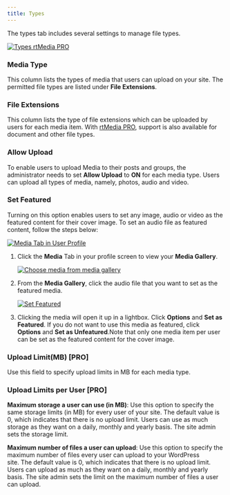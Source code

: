 ```yaml
---
title: Types
---
```


The types tab includes several settings to manage file types.

[![Types rtMedia PRO](http://docs.rtcamp.com/wp-content/uploads/2014/06/Types-rtMedia-PRO.jpg)](http://docs.rtcamp.com/wp-content/uploads/2014/06/Types-rtMedia-PRO.jpg)


### Media Type


This column lists the types of media that users can upload on your site. The permitted file types are listed under **File Extensions**.


### File Extensions


This column lists the type of file extensions which can be uploaded by users for each media item. With [rtMedia PRO](https://rtcamp.com/store/rtmedia-pro/), support is also available for document and other file types.


### Allow Upload


To enable users to upload Media to their posts and groups, the administrator needs to set **Allow Upload** to **ON** for each media type. Users can upload all types of media, namely, photos, audio and video.


### Set Featured


Turning on this option enables users to set any image, audio or video as the featured content for their cover image. To set an audio file as featured content, follow the steps below:


[![Media Tab in User Profile](http://docs.rtcamp.com/wp-content/uploads/2014/06/Media-Tab-in-User-Profile.jpg)](http://docs.rtcamp.com/wp-content/uploads/2014/06/Media-Tab-in-User-Profile.jpg)

1. Click the **Media** Tab in your profile screen to view your **Media Gallery**.

    [![Choose media from media gallery](http://docs.rtcamp.com/wp-content/uploads/2014/06/Media-organised1.jpg)](http://docs.rtcamp.com/wp-content/uploads/2014/06/Media-organised1.jpg)
  
2. From the **Media Gallery**, click the audio file that you want to set as the featured media.

    [![Set Featured](http://docs.rtcamp.com/wp-content/uploads/2014/06/Set-Featured.jpg)](http://docs.rtcamp.com/wp-content/uploads/2014/06/Set-Featured.jpg)

3. Clicking the media will open it up in a lightbox. Click **Options** and **Set as Featured**. If you do not want to use this media as featured, click **Options** and **Set as Unfeatured**.Note that only one media item per user can be set as the featured content for the cover image.


### Upload Limit(MB) [PRO]


Use this field to specify upload limits in MB for each media type.


### Upload Limits per User [PRO] 


**Maximum storage a user can use (in MB)**: Use this option to specify the same storage limits (in MB) for every user of your site. The default value is 0, which indicates that there is no upload limit. Users can use as much storage as they want on a daily, monthly and yearly basis. The site admin sets the storage limit.

**Maximum number of files a user can upload**: Use this option to specify the maximum number of files every user can upload to your WordPress site. The default value is 0, which indicates that there is no upload limit. Users can upload as much as they want on a daily, monthly and yearly basis. The site admin sets the limit on the maximum number of files a user can upload.


